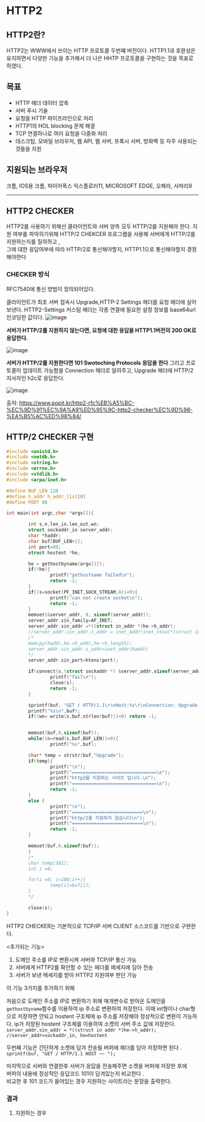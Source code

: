 # HTTP2

## HTTP2란?

HTTP2는 WWW에서 쓰이는 HTTP 프로토콜 두번쨰 버전이다. 
HTTP1.1과 호환성은 유지하면서 다양한 기능을 추가해서 더 나은 HHTP 프로토콜을 구현하는 것을 목표로 하였다. 

## 목표

- HTTP 헤더 데이터 압축
- 서버 푸시 기술 
- 요청을 HTTP 파이프라인으로 처리 
- HTTP1의 HOL blocking 문제 해결 
- TCP 연결하나로 여러 요청을 다중화 처리
- 데스크탑, 모바일 브라우저, 웹 API, 웹 서버, 프록시 서버, 방화벽 등 자주 사용되는것들을 지원 

## 지원되는 브라우저 

크롬, IOS용 크롬, 파이어폭스 익스플로러11, MICROSOFT EDGE, 오페라, 사파리9 

***

## HTTP2 CHECKER 

HTTP2를 사용하기 위해선 클라이언트와 서버 양측 모두 HTTP/2를 지원해야 한다. 
지원 여부를 파악히기위해 HTTP/2 CHEKCER 프로그램을 사용해 서버에게 HTTP/2를 지원하는지를 질의하고 ,    
그에 대한 응답여부에 따라 HTTP/2로 통신해야할지, HTTP1.1으로 통신해야할지 경정해야한다

### CHECKER 방식 

RFC7540에 통신 방법이 정의되어있다. 

클라이언트가 최초 서버 접속시 Upgrade,HTTP-2 Settings 헤더를 요청 헤더에 실어 보낸다. 
HTTP2-Settings 커스텀 헤더는 각종 연결에 필요한 설정 정보를 base64url 인코딩한 값이다. 
![image](https://user-images.githubusercontent.com/87008955/132651279-8dbb2a91-2966-425e-8cf0-41018d247b1a.png)

**서버가 HTTP/2를 지원하지 않는다면, 요청에 대한 응답을 HTTP1.1버전의 200 OK로 응답한다.**     

![image](https://user-images.githubusercontent.com/87008955/132651467-bb1e810b-bc00-49de-900f-b895ba51629d.png)

**서버가 HTTP/2를 지원한다면 101 Swotoching Protocols 응답을 한다**
그리고 프로토콜이 업데이트 가능함을 Connection 헤더로 알려주고, Upgrade 헤더에 HTTP/2 지사자인 h2c로 응답한다. 

![image](https://user-images.githubusercontent.com/87008955/132651753-f599ea09-9f3f-4a8b-8f7d-0d78c2c3d0b2.png)


출처: <https://www.popit.kr/http2-rfc%EB%A5%BC-%EC%9D%91%EC%9A%A9%ED%95%9C-http2-checker%EC%9D%98-%EA%B5%AC%ED%98%84/>

## HTTP/2 CHECKER 구현 

```C
#include <unistd.h>
#include <netdb.h>
#include <string.h>
#include <errno.h>
#include <stdlib.h>
#include <arpa/inet.h>

#define BUF_LEN 128
#define h_addr h_addr_list[0]
#define PORT 80

int main(int argc,char *argv[]){

        int s,n,len_in,len_out,wn;
        struct sockaddr_in server_addr;
        char *haddr;
        char buf[BUF_LEN+1];
        int port=80;
        struct hostent *he;

        he = gethostbyname(argv[1]);
        if(!he){
                printf("gethostname failed\n");
                return -1;
        }
        if((s=socket(PF_INET,SOCK_STREAM,0))<0){
                printf("can not create socket\n");
                return -1;
        }
        memset(&server_addr, 0, sizeof(server_addr));
        server_addr.sin_family=AF_INET;
        server_addr.sin_addr =*((struct in_addr *)he->h_addr);
        //server_addr.sin_addr.s_addr = inet_addr(inet_ntoa(*(struct in_addr *)*he->h_addr_list));
        /*
        memcpy(haddr,he->h_addr,he->h_length);
        server_addr.sin_addr.s_addr=inet_addr(haddr)
        */
        server_addr.sin_port=htons(port);

        if(connect(s,(struct sockaddr *) &server_addr,sizeof(server_addr)) ==-1 ) {
                printf("fail\n");
                close(s);
                return -1;
        }

        sprintf(buf, "GET / HTTP/1.1\r\nHost:%s\r\nConnection: Upgrade, HTTP2-Settings\r\nUpgrade: h2c\r\nHTTP2-Settings: <base64url encoding of HTTP/2 SETTINGS payload>\r\n\r\n",argv[1]);
        printf("%s\n",buf);
        if((wn= write(s,buf,strlen(buf)))<0) return -1;


        memset(buf,0,sizeof(buf));
        while((n=read(s,buf,BUF_LEN))>0){
                printf("%s",buf);

        char* temp = strstr(buf,"Upgrade");
        if(temp){
                printf("\n");
                printf("===============================\n");
                printf("http2를 지원하는 사이트 입니다.\n");
                printf("===============================\n");
                return -1;
        }
        else {
                printf("\n");
                printf("==========================\n");
                printf("http/2를 지원하지 않습니다\n");
                printf("==========================\n");
                return -1;
        }

        memset(buf,0,sizeof(buf));
        }
        /*
        char temp[101];
        int i =0;

        for(i =0; i<100;i++){
                temp[i]=buf[i];
        }
        */

        close(s);
}

````
HTTP2 CHECKER는 기본적으로 TCP/IP 서버 CLIENT 소스코드를 기반으로 구현한다. 

<추가되는 기능> 
1. 도메인 주소를 IP로 변환시켜 서버와 TCP/IP 통신 가능 
2. 서버에게 HTTP2를 확인할 수 있는 헤더를 메세지에 담아 전송 
3. 서버가 보낸 메세지를 받아 HTTP2 지원여부 판단 가능  

이 기능 3가지를 추가하기 위해

처음으로 도메인 주소를 IP로 변환하기 위해 매개변수로 받아온 도메인을 ```gethostbyname```함수를 이용하여 ip 주소로 변환하여 저장한다. 
이때 int형이나 char형으로 저장하면 안되고 hostent 구조체에 ip 주소를 저장해야 정상적으로 변환이 가능하다. 
ip가 저장된 hostent 구조체를 이용하여 소켓의 서버 주소 값에 저장한다. 
```server_addr.sin_addr = *((struct in addr *)he->h_addr); //server_addr=sockaddr_in, he=hostent```

두번째 기능은 간단하게 소켓에 담겨 전송될 버퍼에 헤더를 담아 저장하면 된다 . 
```sprintf(buf, "GET / HTTP/1.1 HOST ~~ ");```

마지막으로 서버와 연결한후 서버가 응답을 전송해주면 소켓을 버퍼에 저장한 후에    
버퍼의 내용에 정상적인 응답코드 101이 담겨있는지 비교한다 .     
비교한 후 101 코드가 들어있는 경우 지원하는 사이트라는 문장을 출력한다. 



### 결과 
1. 지원하는 경우    


